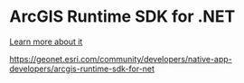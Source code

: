 # ArcGIS Runtime SDK for .NET

[Learn more about it](https://developers.arcgis.com/net/latest)

https://geonet.esri.com/community/developers/native-app-developers/arcgis-runtime-sdk-for-net

